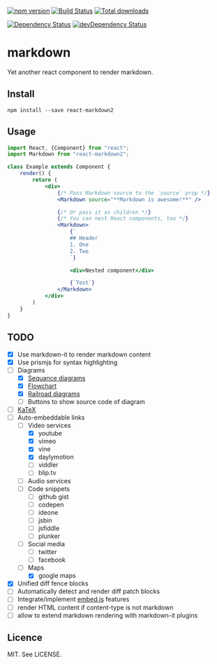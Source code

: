 [![npm version](https://badge.fury.io/js/react-markdown2.svg)](https://badge.fury.io/js/react-markdown2)
[![Build Status](https://travis-ci.org/reactbits/markdown.svg?branch=master)](https://travis-ci.org/reactbits/markdown)
[![Total downloads](https://img.shields.io/npm/dt/react-markdown2.svg)](https://www.npmjs.com/package/react-markdown2)

[![Dependency Status](https://david-dm.org/reactbits/markdown.svg)](https://david-dm.org/reactbits/markdown)
[![devDependency Status](https://david-dm.org/reactbits/markdown/dev-status.svg)](https://david-dm.org/reactbits/markdown#info=devDependencies)

# markdown
Yet another react component to render markdown.

## Install

```
npm install --save react-markdown2
```

## Usage

```jsx
import React, {Component} from "react";
import Markdown from "react-markdown2";

class Example extends Component {
    render() {
        return (
            <div>
                {/* Pass Markdown source to the `source` prop */}
                <Markdown source="**Markdown is awesome!**" />

                {/* Or pass it as children */}
                {/* You can nest React components, too */}
                <Markdown>
                    {`
                    ## Header
                    1. One
                    2. Two
                    `}

                    <div>Nested component</div>

                    {`Test`}
                </Markdown>
            </div>
        )
    }
}
```

## TODO
* [x] Use markdown-it to render markdown content
* [x] Use prismjs for syntax highlighting
* [ ] Diagrams
	* [x] [Sequance diagrams](https://github.com/bramp/js-sequence-diagrams)
	* [x] [Flowchart](https://github.com/adrai/flowchart.js)
	* [x] [Railroad diagrams](https://github.com/tabatkins/railroad-diagrams)
	* [ ] Buttons to show source code of diagram
* [ ] [KaTeX](https://github.com/Khan/KaTeX)
* [ ] Auto-embeddable links
	* [ ] Video services
		* [x] youtube
		* [x] vimeo
		* [x] vine
		* [x] daylymotion
		* [ ] viddler
		* [ ] blip.tv
	* [ ] Audio services
	* [ ] Code snippets
		* [ ] github gist
		* [ ] codepen
		* [ ] ideone
		* [ ] jsbin
		* [ ] jsfiddle
		* [ ] plunker
	* [ ] Social media
		* [ ] twitter
		* [ ] facebook
	* [ ] Maps
		* [x] google maps
* [x] Unified diff fence blocks
* [ ] Automatically detect and render diff patch blocks
* [ ] Integrate/implement [embed.js](https://github.com/ritz078/embed.js) features
* [ ] render HTML content if content-type is not markdown
* [ ] allow to extend markdown rendering with markdown-it plugins

## Licence

MIT. See LICENSE.

